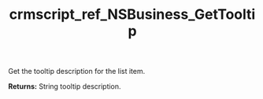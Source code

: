 ﻿---
title: crmscript_ref_NSBusiness_GetTooltip
description: String NSBusiness.GetTooltip()
intellisense: NSBusiness.GetTooltip
keywords: NSBusiness, GetTooltip
so.topic: reference
---

Get the tooltip description for the list item.

**Returns:** String tooltip description.

